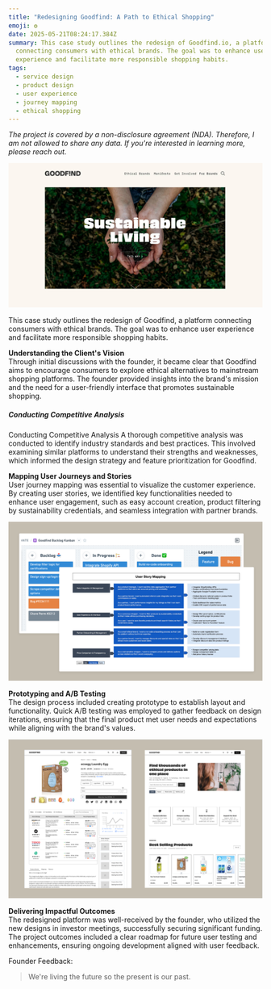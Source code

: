 ```yaml
---
title: "Redesigning Goodfind: A Path to Ethical Shopping"
emoji: ❂
date: 2025-05-21T08:24:17.384Z
summary: This case study outlines the redesign of Goodfind.io, a platform
  connecting consumers with ethical brands. The goal was to enhance user
  experience and facilitate more responsible shopping habits.
tags:
  - service design
  - product design
  - user experience
  - journey mapping
  - ethical shopping
---
```

*The project is covered by a non-disclosure agreement (NDA). Therefore, I am not allowed to share any data. If you're interested in learning more, please reach out.*

![](/src/assets/img/ethical-alternatives-to-everything-goodfind.jpg)

This case study outlines the redesign of Goodfind, a platform connecting consumers with ethical brands. The goal was to enhance user experience and facilitate more responsible shopping habits.

**Understanding the Client's Vision**\
Through initial discussions with the founder, it became clear that Goodfind aims to encourage consumers to explore ethical alternatives to mainstream shopping platforms. The founder provided insights into the brand's mission and the need for a user-friendly interface that promotes sustainable shopping.

##### Conducting Competitive Analysis

Conducting Competitive Analysis A thorough competitive analysis was conducted to identify industry standards and best practices. This involved examining similar platforms to understand their strengths and weaknesses, which informed the design strategy and feature prioritization for Goodfind.

**Mapping User Journeys and Stories**\
User journey mapping was essential to visualize the customer experience. By creating user stories, we identified key functionalities needed to enhance user engagement, such as easy account creation, product filtering by sustainability credentials, and seamless integration with partner brands.

![](/src/assets/img/screenshot-2025-04-20-at-14.22.36.png)

**Prototyping and A/B Testing**\
The design process included creating prototype to establish layout and functionality. Quick A/B testing was employed to gather feedback on design iterations, ensuring that the final product met user needs and expectations while aligning with the brand's values. 

![](/src/assets/img/screenshot-2025-04-20-at-14.34.55.png)

**Delivering Impactful Outcomes**\
The redesigned platform was well-received by the founder, who utilized the new designs in investor meetings, successfully securing significant funding. The project outcomes included a clear roadmap for future user testing and enhancements, ensuring ongoing development aligned with user feedback.

Founder Feedback:

> We're living the future so
> the present is our past.
